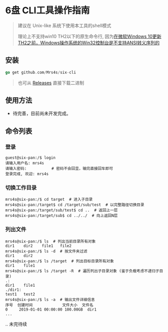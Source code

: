 # 6盘 CLI工具操作指南

> 建议在 Unix-like 系统下使用本工具的shell模式
>
> 理论上不支持win10 TH2以下的原生命令行, 因为[在微软Windows 10更新TH2之前，Windows操作系统的Win32控制台是不支持ANSI转义序列的](https://zh.wikipedia.org/zh-hans/ANSI%E8%BD%AC%E4%B9%89%E5%BA%8F%E5%88%97)

## 安装

````go
go get github.com/Mrs4s/six-cli
````

> 也可从 [Releases](https://github.com/Mrs4s/six-cli) 直接下载二进制 

##  使用方法

* 待完善，目前尚未开发完成。

## 命令列表

### 登录

````shell
guest@six-pan:/$ login
请输入用户名: mrs4s
请输入密码:           # 密码不会回显，输完直接回车即可
登录完成, 欢迎: mrs4s
````

### 切换工作目录

````shell
mrs4s@six-pan:/$ cd target  # 进入子目录
mrs4s@six-pan:/target$ cd /target/sub/test  # 以完整路径切换目录
mrs4s@six-pan:/target/sub/test$ cd ..  # 返回上一层
mrs4s@six-pan:/target/sub$ cd ../../  # 向上返回N层
````

### 列出文件

````shell
mrs4s@six-pan:/$ ls  # 列出当前目录所有对象
dir1	dir2	file1	file2
mrs4s@six-pan:/$ ls -d  # 按文件夹过滤
dir1	dir2
mrs4s@six-pan:/$ ls /target  # 列出目标目录所有对象
dir1	file1
mrs4s@six-pan:/$ ls /target -R  # 遍历列出子目录对象 (鉴于负载考虑不递归子目录)
.:
dir1	file1
./dir1:
test1	test2
mrs4s@six-pan:/$ ls -a  # 输出文件详细信息
序号  创建时间             文件大小  文件名
0     2019-01-01 00:00:00 100.00GB  dir1
...
````

.. 未完待续